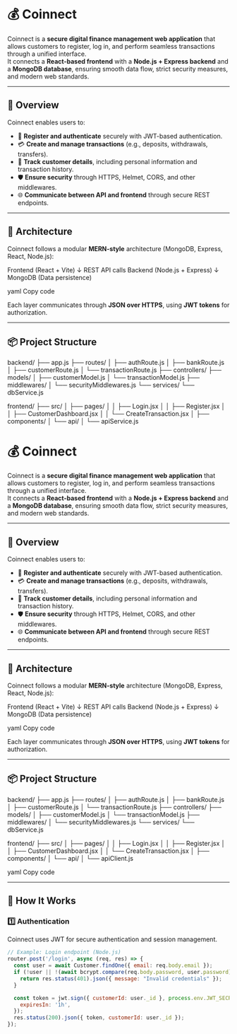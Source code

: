 # 💰 Coinnect

Coinnect is a **secure digital finance management web application** that allows customers to register, log in, and perform seamless transactions through a unified interface.  
It connects a **React-based frontend** with a **Node.js + Express backend** and a **MongoDB database**, ensuring smooth data flow, strict security measures, and modern web standards.

---

## 🚀 Overview

Coinnect enables users to:
- 🔐 **Register and authenticate** securely with JWT-based authentication.  
- 💳 **Create and manage transactions** (e.g., deposits, withdrawals, transfers).  
- 🧾 **Track customer details**, including personal information and transaction history.  
- 🛡️ **Ensure security** through HTTPS, Helmet, CORS, and other middlewares.  
- 🌐 **Communicate between API and frontend** through secure REST endpoints.  

---

## 🧩 Architecture

Coinnect follows a modular **MERN-style** architecture (MongoDB, Express, React, Node.js):

Frontend (React + Vite)
↓ REST API calls
Backend (Node.js + Express)
↓
MongoDB (Data persistence)

yaml
Copy code

Each layer communicates through **JSON over HTTPS**, using **JWT tokens** for authorization.

---

## 📦 Project Structure

backend/
├── app.js
├── routes/
│ ├── authRoute.js
│ ├── bankRoute.js
│ ├── customerRoute.js
│ └── transactionRoute.js
├── controllers/
├── models/
│ ├── customerModel.js
│ └── transactionModel.js
├── middlewares/
│ └── securityMiddlewares.js
└── services/
└── dbService.js

frontend/
├── src/
│ ├── pages/
│ │ ├── Login.jsx
│ │ ├── Register.jsx
│ │ ├── CustomerDashboard.jsx
│ │ └── CreateTransaction.jsx
│ ├── components/
│ └── api/
│ └── apiService.js
# 💰 Coinnect

Coinnect is a **secure digital finance management web application** that allows customers to register, log in, and perform seamless transactions through a unified interface.  
It connects a **React-based frontend** with a **Node.js + Express backend** and a **MongoDB database**, ensuring smooth data flow, strict security measures, and modern web standards.

---

## 🚀 Overview

Coinnect enables users to:
- 🔐 **Register and authenticate** securely with JWT-based authentication.  
- 💳 **Create and manage transactions** (e.g., deposits, withdrawals, transfers).  
- 🧾 **Track customer details**, including personal information and transaction history.  
- 🛡️ **Ensure security** through HTTPS, Helmet, CORS, and other middlewares.  
- 🌐 **Communicate between API and frontend** through secure REST endpoints.  

---

## 🧩 Architecture

Coinnect follows a modular **MERN-style** architecture (MongoDB, Express, React, Node.js):

Frontend (React + Vite)
↓ REST API calls
Backend (Node.js + Express)
↓
MongoDB (Data persistence)

yaml
Copy code

Each layer communicates through **JSON over HTTPS**, using **JWT tokens** for authorization.

---

## 📦 Project Structure

backend/
├── app.js
├── routes/
│ ├── authRoute.js
│ ├── bankRoute.js
│ ├── customerRoute.js
│ └── transactionRoute.js
├── controllers/
├── models/
│ ├── customerModel.js
│ └── transactionModel.js
├── middlewares/
│ └── securityMiddlewares.js
└── services/
└── dbService.js

frontend/
├── src/
│ ├── pages/
│ │ ├── Login.jsx
│ │ ├── Register.jsx
│ │ ├── CustomerDashboard.jsx
│ │ └── CreateTransaction.jsx
│ ├── components/
│ └── api/
│ └── apiClient.js

yaml
Copy code

---

## 🧠 How It Works

### 1️⃣ Authentication

Coinnect uses JWT for secure authentication and session management.

```js
// Example: Login endpoint (Node.js)
router.post('/login', async (req, res) => {
  const user = await Customer.findOne({ email: req.body.email });
  if (!user || !(await bcrypt.compare(req.body.password, user.password))) {
    return res.status(401).json({ message: "Invalid credentials" });
  }

  const token = jwt.sign({ customerId: user._id }, process.env.JWT_SECRET, {
    expiresIn: '1h',
  });
  res.status(200).json({ token, customerId: user._id });
});

